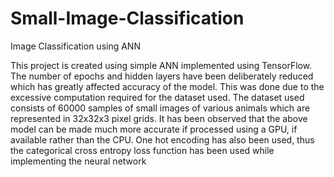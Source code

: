 # Small-Image-Classification
Image Classification using ANN

This project is created using simple ANN implemented using TensorFlow.
The number of epochs and hidden layers have been deliberately reduced which has greatly affected accuracy of the model. This was done due to the excessive computation required for the dataset used.
The dataset used consists of 60000 samples of small images of various animals which are represented in 32x32x3 pixel grids.
It has been observed that the above model can be made much more accurate if processed using a GPU, if available rather than the CPU.
One hot encoding has also been used, thus the categorical cross entropy loss function has been used while implementing the neural network

